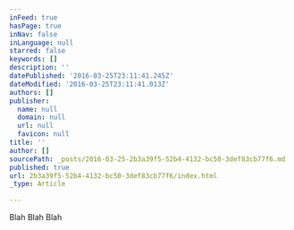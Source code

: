 ```yaml
---
inFeed: true
hasPage: true
inNav: false
inLanguage: null
starred: false
keywords: []
description: ''
datePublished: '2016-03-25T23:11:41.245Z'
dateModified: '2016-03-25T23:11:41.013Z'
authors: []
publisher:
  name: null
  domain: null
  url: null
  favicon: null
title: ''
author: []
sourcePath: _posts/2016-03-25-2b3a39f5-52b4-4132-bc50-3def83cb77f6.md
published: true
url: 2b3a39f5-52b4-4132-bc50-3def83cb77f6/index.html
_type: Article

---
```

Blah Blah Blah
